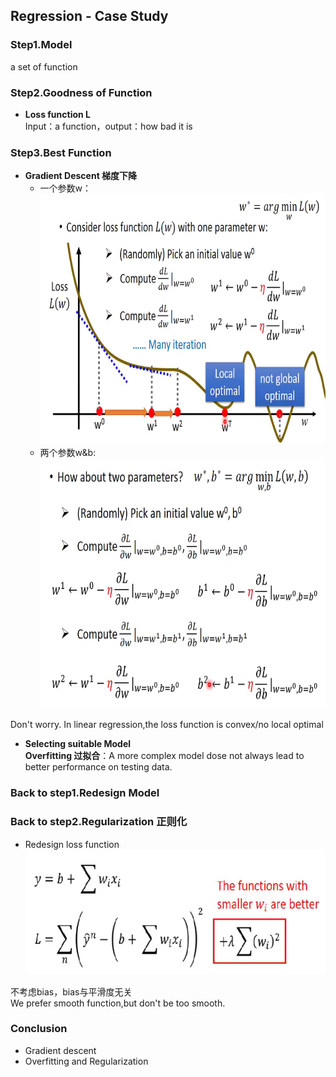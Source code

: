 ## Regression - Case Study
### Step1.Model  
  a set of function  
### Step2.Goodness of Function    
+ **Loss function L**  
Input：a function，output：how bad it is  
### Step3.Best Function
+ **Gradient Descent 梯度下降**  
  + 一个参数w：
    <div align=center><img src="https://github.com/AmeliaaChan/Machine_Learning/blob/main/Note/Image/Reg1.png" height="400px"></div>
  + 两个参数w&b:
    <div align=center><img src="https://github.com/AmeliaaChan/Machine_Learning/blob/main/Note/Image/Reg2.png" height="400px"></div>
Don't worry. In linear regression,the loss function is convex/no local optimal  
+ **Selecting suitable Model**  
**Overfitting 过拟合**：A more complex model dose not always lead to better performance on testing data.  
### Back to step1.Redesign Model  
### Back to step2.Regularization 正则化  
+ Redesign loss function
  <div align=center><img src="https://github.com/AmeliaaChan/Machine_Learning/blob/main/Note/Image/Reg3.png" height="200px"></div>
不考虑bias，bias与平滑度无关  
We prefer smooth function,but don't be too smooth.  
### Conclusion  
+ Gradient descent  
+ Overfitting and Regularization  
